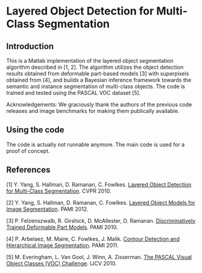 # Layered Object Detection for Multi-Class Segmentation

## Introduction

This is a Matlab implementation of the layered object segmentation algorithm described in [1, 2]. The algorithm utilizes the object detection results obtained from deformable part-based models [3] with superpixels obtained from [4], and builds a Bayesian inference framework towards the semantic and instance segmentation of multi-class objects. The code is trained and tested using the PASCAL VOC dataset [5]. 

Acknowledgements: We graciously thank the authors of the previous code releases and image benchmarks for making them publically available.

## Using the code

The code is actually not runnable anymore. The main code is used for a proof of concept. 

## References

[1] Y. Yang, S. Hallman, D. Ramanan, C. Fowlkes. [Layered Object Detection for Multi-Class Segmentation](https://yangyi02.github.io/research/layers/index.html). CVPR 2010.

[2] Y. Yang, S. Hallman, D. Ramanan, C. Fowlkes. [Layered Object Models for Image Segmentation](https://yangyi02.github.io/research/layers/index.html). PAMI 2012.

[3] P. Felzenszwalb, R. Girshick, D. McAllester, D. Ramanan. [Discriminatively Trained Deformable Part Models](http://www.rossgirshick.info/latent/). PAMI 2010.

[4] P. Arbelaez, M. Maire, C. Fowlkes, J. Malik. [Contour Detection and Hierarchical Image Segmentation](https://www2.eecs.berkeley.edu/Research/Projects/CS/vision/grouping/resources.html). PAMI 2011.

[5] M. Everingham, L. Van Gool, J. Winn, A. Zisserman. [The PASCAL Visual Object Classes (VOC) Challenge](http://host.robots.ox.ac.uk/pascal/VOC/). IJCV 2010.

